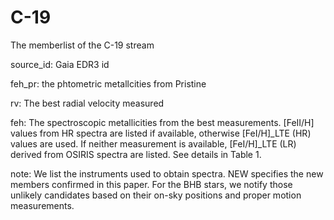 # C-19
 The memberlist of the C-19 stream

source_id: Gaia EDR3 id

feh_pr: the phtometric metallcities from Pristine

rv: The best radial velocity measured

feh: The spectroscopic metallicities from the best measurements. [FeII/H] values from HR spectra are listed if available, otherwise [FeI/H]_LTE (HR) values are used. If neither measurement is available, [FeI/H]_LTE (LR) derived from OSIRIS spectra are listed. See details in Table 1.

note: We list the instruments used to obtain spectra. NEW specifies the new members confirmed in this paper. For the BHB stars, we notify those unlikely candidates based on their on-sky positions and proper motion measurements.
